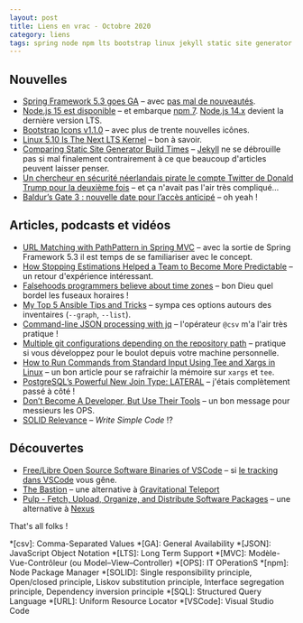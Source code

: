 ```yaml
---
layout: post
title: Liens en vrac - Octobre 2020
category: liens
tags: spring node npm lts bootstrap linux jekyll static site generator twitter securite mvc path pattern estimations time zones jq json csv git tee xargs postgresql join lateral ops solid vscode vscodium bastion pulp nexus package-manager
---
```


## Nouvelles

- [Spring Framework 5.3 goes GA](https://spring.io/blog/2020/10/27/spring-framework-5-3-goes-ga)
  – avec [pas mal de nouveautés](https://github.com/spring-projects/spring-framework/wiki/What's-New-in-Spring-Framework-5.x#whats-new-in-version-53).
- [Node.js 15 est disponible](https://nodejs.org/en/blog/release/v15.0.0/)
  – et embarque [npm 7](https://blog.npmjs.org/post/631877012766785536/release-v700). [Node.js 14.x](https://nodejs.org/en/blog/release/v14.15.0/)
    devient la dernière version LTS.
- [Bootstrap Icons v1.1.0](https://blog.getbootstrap.com/2020/10/28/bootstrap-icons-1-1-0/)
  – avec plus de trente nouvelles icônes.
- [Linux 5.10 Is The Next LTS Kernel](https://www.phoronix.com/scan.php?page=news_item&px=Linux-5.10-LTS-Kernel)
  – bon à savoir.
- [Comparing Static Site Generator Build Times](https://css-tricks.com/comparing-static-site-generator-build-times/)
  – [Jekyll](https://jekyllrb.com/) ne se débrouille pas si mal finalement contrairement à ce que
    beaucoup d'articles peuvent laisser penser.
- [Un chercheur en sécurité néerlandais pirate le compte Twitter de Donald Trump pour la deuxième fois](https://www.programmez.com/actualites/un-chercheur-en-securite-neerlandais-pirate-le-compte-twitter-de-donald-trump-pour-la-deuxieme-fois-31044)
  – et ça n'avait pas l'air très compliqué...
- [Baldur’s Gate 3 : nouvelle date pour l’accès anticipé](https://www.begeek.fr/baldurs-gate-3-nouvelle-date-pour-lacces-anticipe-et-configurations-pc-348627)
  – oh yeah !

## Articles, podcasts et vidéos

- [URL Matching with PathPattern in Spring MVC](https://spring.io/blog/2020/06/30/url-matching-with-pathpattern-in-spring-mvc)
  – avec la sortie de Spring Framework 5.3 il est temps de se familiariser avec le concept.
- [How Stopping Estimations Helped a Team to Become More Predictable](https://www.infoq.com/news/2020/10/stopping-estimations-predictable/)
  – un retour d'expérience intéressant.
- [Falsehoods programmers believe about time zones](https://www.zainrizvi.io/blog/falsehoods-programmers-believe-about-time-zones/)
  – bon Dieu quel bordel les fuseaux horaires !
- [My Top 5 Ansible Tips and Tricks](https://www.packetflow.co.uk/my-5-top-ansible-tips-and-tricks/)
  – sympa ces options autours des inventaires (`--graph`, `--list`).
- [Command-line JSON processing with jq](https://www.mscharhag.com/tools/shell-json-processing-jq)
  – l'opérateur `@csv` m'a l'air très pratique !
- [Multiple git configurations depending on the repository path](https://sandrotosi.blogspot.com/2020/10/multiple-git-configurations-depending.html)
  – pratique si vous développez pour le boulot depuis votre machine personnelle.
- [How to Run Commands from Standard Input Using Tee and Xargs in Linux](https://www.tecmint.com/run-commands-from-standard-input-using-tee-and-xargs-in-linux/)
  – un bon article pour se rafraichir la mémoire sur `xargs` et `tee`.
- [PostgreSQL’s Powerful New Join Type: LATERAL](https://heap.io/blog/engineering/postgresqls-powerful-new-join-type-lateral)
  – j'étais complètement passé à côté !
- [Don’t Become A Developer, But Use Their Tools](https://packetpushers.net/dont-become-a-developer-but-use-their-tools/)
  – un bon message pour messieurs les OPS.
- [SOLID Relevance](https://blog.cleancoder.com/uncle-bob/2020/10/18/Solid-Relevance.html)
  – _Write Simple Code_ !?

## Découvertes

- [Free/Libre Open Source Software Binaries of VSCode](https://vscodium.com/)
  – si [le tracking dans VSCode](https://github.com/Microsoft/vscode/issues/60#issuecomment-161792005)
    vous gêne.
- [The Bastion](https://github.com/ovh/the-bastion)
  – une alternative à [Gravitational Teleport](https://github.com/gravitational/teleport)
- [Pulp - Fetch, Upload, Organize, and Distribute Software Packages](https://pulpproject.org/)
  – une alternative à [Nexus](https://fr.sonatype.com/nexus/repository-oss)

That's all folks !

*[csv]: Comma-Separated Values
*[GA]: General Availability
*[JSON]: JavaScript Object Notation
*[LTS]: Long Term Support
*[MVC]: Modèle-Vue-Contrôleur (ou Model–View–Controller)
*[OPS]: IT OPerationS
*[npm]: Node Package Manager
*[SOLID]: Single responsibility principle, Open/closed principle, Liskov substitution principle, Interface segregation principle, Dependency inversion principle
*[SQL]: Structured Query Language
*[URL]: Uniform Resource Locator
*[VSCode]: Visual Studio Code
